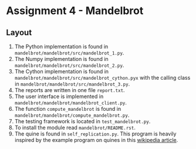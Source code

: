 # Assignment 4 - Mandelbrot

## Layout

1. The Python implementation is found in `mandelbrot/mandelbrot/src/mandelbrot_1.py`.
2. The Numpy implementation is found in `mandelbrot/mandelbrot/src/mandelbrot_2.py`.
3. The Cython implementation is found in `mandelbrot/mandelbrot/src/mandelbrot_cython.pyx` with the calling class in `mandelbrot/mandelbrot/src/mandelbrot_3.py`.
4. The reports are written in one file `report.txt`.
5. The user interface is implemented in `mandelbrot/mandelbrot/mandelbrot_client.py`.
6. The function `compute_mandelbrot` is found in `mandelbrot/mandelbrot/compute_mandelbrot.py`.
7. The testing framework is located in `test_mandelbrot.py`.
8. To install the module read `mandelbrot/README.rst`.
9. The quine is found in `self_replication.py`. This program is heavily inspired by the example program on quines in this [wikipedia article](https://en.wikipedia.org/wiki/Quine_(computing)#Examples).
